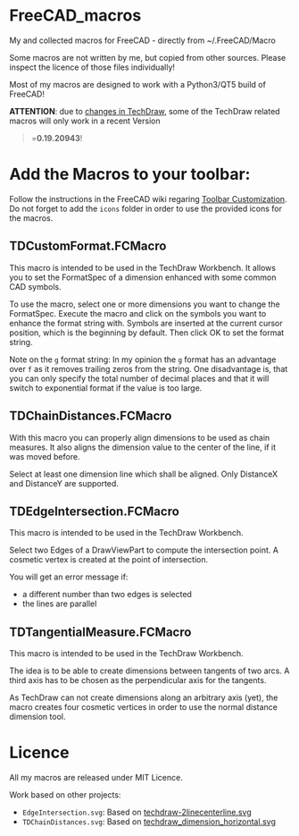 # FreeCAD_macros
My and collected macros for FreeCAD - directly from ~/.FreeCAD/Macro

Some macros are not written by me, but copied from other sources. Please inspect the licence of those files individually!

Most of my macros are designed to work with a Python3/QT5 build of FreeCAD!

**ATTENTION**: due to [changes in TechDraw](https://github.com/FreeCAD/FreeCAD/commit/f2f7d22b8e), some of the TechDraw related macros will only work in a recent Version
>=**0.19.20943**!

# Add the Macros to your toolbar:

Follow the instructions in the FreeCAD wiki regaring [Toolbar Customization](https://wiki.freecadweb.org/Customize_Toolbars).
Do not forget to add the `icons` folder in order to use the provided icons for
the macros.

## TDCustomFormat.FCMacro

This macro is intended to be used in the TechDraw Workbench.
It allows you to set the FormatSpec of a dimension enhanced with some common CAD
symbols.

To use the macro, select one or more dimensions you want to change the
FormatSpec.
Execute the macro and click on the symbols you want to enhance the format string
with. Symbols are inserted at the current cursor position, which is the
beginning by default.
Then click OK to set the format string.

Note on the `g` format string: In my opinion the `g` format has an advantage
over `f` as it removes trailing zeros from the string. One disadvantage is, that
you can only specify the total number of decimal places and that it will switch
to exponential format if the value is too large.


## TDChainDistances.FCMacro

With this macro you can properly align dimensions to be used as chain measures.
It also aligns the dimension value to the center of the line, if it was moved
before.

Select at least one dimension line which shall be aligned.
Only DistanceX and DistanceY are supported.


## TDEdgeIntersection.FCMacro

This macro is intended to be used in the TechDraw Workbench.

Select two Edges of a DrawViewPart to compute the intersection point.
A cosmetic vertex is created at the point of intersection.

You will get an error message if:

* a different number than two edges is selected
* the lines are parallel


## TDTangentialMeasure.FCMacro

This macro is intended to be used in the TechDraw Workbench.

The idea is to be able to create dimensions between tangents of two arcs.
A third axis has to be chosen as the perpendicular axis for the tangents.

As TechDraw can not create dimensions along an arbitrary axis (yet), the macro creates four cosmetic
vertices in order to use the normal distance dimension tool.



# Licence

All my macros are released under MIT Licence.


Work based on other projects:

* `EdgeIntersection.svg`: Based on [techdraw-2linecenterline.svg](https://github.com/FreeCAD/FreeCAD/blob/941968b37cd45505a5668a1df17ba9b8d6f9a66b/src/Mod/TechDraw/Gui/Resources/icons/actions/techdraw-2linecenterline.svg)
* `TDChainDistances.svg`: Based on [techdraw_dimension_horizontal.svg](https://github.com/FreeCAD/FreeCAD/blob/291bad6cba925cb2a69033ce0d9f748814348398/src/Mod/TechDraw/Gui/Resources/icons/TechDraw_Dimension_Horizontal.svg)
